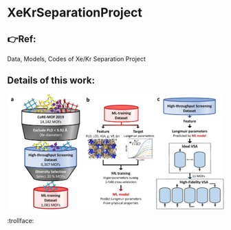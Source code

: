 # XeKrSeparationProject
## :point_right:Ref:
Data, Models, Codes of Xe/Kr Separation Project
## Details of this work:                       
![Workflow of this work](/Figures/Scheme_1.jpg "workflow")

:trollface: 
